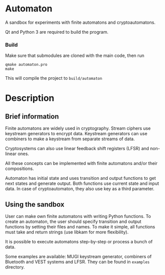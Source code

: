 # Automaton
A sandbox for experiments with finite automatons and cryptoautomatons.

Qt and Python 3 are required to build the program.

### Build
Make sure that submodules are cloned with the main code, then run
```
qmake automaton.pro
make
```
This will compile the project to `build/automaton`

# Description
## Brief information
Finite automatons are widely used in cryptography. Stream ciphers use
keystream generators to encrypt data. Keystream generators can use
combiners to make a keystream from separate streams of data.

Cryptosystems can also use linear feedback shift registers (LFSR) and
non-linear ones.

All these concepts can be implemented with finite automatons and/or their
compositions.

Automaton has initial state and uses transition and output functions to
get next states and generate output. Both functions use current state and
input data. In case of cryptoautomaton, they also use key as a third parameter.

## Using the sandbox
User can make own finite automatons with writing Python functions. To create
an automaton, the user should specify transition and output functions by
setting their files and names. To make it simple, all functions must take
and return strings (use libkam for more flexibility).

It is possible to execute automatons step-by-step or process a bunch of data.

Some examples are available: MUGI keystream generator, combiners of Bluetooth and VEST
systems and LFSR. They can be found in `examples` directory.
